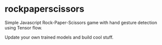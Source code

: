 # rockpaperscissors

Simple Javascript Rock-Paper-Scissors game with hand gesture detection using Tensor flow.

Update your own trained models and build cool stuff.
